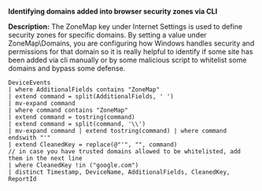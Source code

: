 **Identifying domains added into browser security zones via CLI**

**Description:** The ZoneMap key under Internet Settings is used to define security zones for specific domains. 
By setting a value under ZoneMap\Domains\, you are configuring how Windows handles security and permissions for that domain so it is really helpful to identify if some site has been added via cli manually or by some malicious script to whitelist some domains and bypass some defense.


```
DeviceEvents
| where AdditionalFields contains "ZoneMap"
| extend command = split(AdditionalFields, ' ')
| mv-expand command
| where command contains "ZoneMap"
| extend command = tostring(command)
| extend command = split(command, '\\')
| mv-expand command | extend tostring(command) | where command endswith "'"
| extend CleanedKey = replace(@"'", "", command)
// in case you have trusted domains allowed to be whitelisted, add them in the next line
| where CleanedKey !in ("google.com")
| distinct Timestamp, DeviceName, AdditionalFields, CleanedKey, ReportId
```
